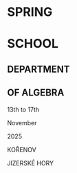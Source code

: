 
# SPRING

# SCHOOL

## DEPARTMENT

## OF ALGEBRA

13th to 17th

November

2025

KOŘENOV

JIZERSKÉ HORY
